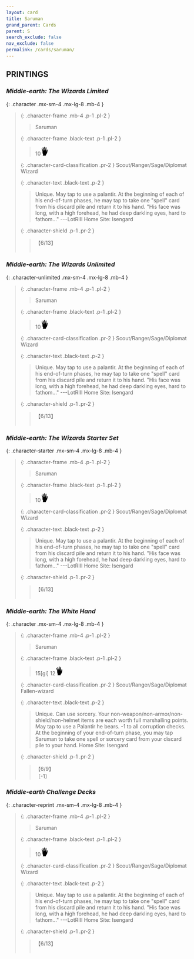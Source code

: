 ```yaml
---
layout: card
title: Saruman
grand_parent: Cards
parent: S
search_exclude: false
nav_exclude: false
permalink: /cards/saruman/
---
```


## PRINTINGS


### _Middle-earth: The Wizards Limited_

{: .character .mx-sm-4 .mx-lg-8 .mb-4 }
> {: .character-frame .mb-4 .p-1 .pl-2 }
> > <div class="card-mp"></div>
> > <div class="character-card-name">Saruman</div>
>
> {: .character-frame .black-text .p-1 .pl-2 }
> > 10![](/assets/images/di.svg)
>
> {: .character-card-classification .pr-2 }
> Scout/Ranger/Sage/Diplomat Wizard
>
> {: .character-text .black-text .p-2 }
> > Unique. May tap to use a palantir. At the beginning of each of his end-of-turn phases, he may tap to take one "spell" card from his discard pile and return it to his hand.  "His face was long, with a high forehead, he had deep darkling eyes, hard to fathom..." ---LotRIII  Home Site: Isengard 
>
> {: .character-shield .p-1 .pr-2 }
> > <div class="card-shield">【6/13】</div>
> > <div class="card-corruption">&nbsp;</div>

### _Middle-earth: The Wizards Unlimited_

{: .character-unlimited .mx-sm-4 .mx-lg-8 .mb-4 }
> {: .character-frame .mb-4 .p-1 .pl-2 }
> > <div class="card-mp"></div>
> > <div class="character-card-name">Saruman</div>
>
> {: .character-frame .black-text .p-1 .pl-2 }
> > 10![](/assets/images/di.svg)
>
> {: .character-card-classification .pr-2 }
> Scout/Ranger/Sage/Diplomat Wizard
>
> {: .character-text .black-text .p-2 }
> > Unique. May tap to use a palantir. At the beginning of each of his end-of-turn phases, he may tap to take one "spell" card from his discard pile and return it to his hand.  "His face was long, with a high forehead, he had deep darkling eyes, hard to fathom..." ---LotRIII  Home Site: Isengard 
>
> {: .character-shield .p-1 .pr-2 }
> > <div class="card-shield">【6/13】</div>
> > <div class="card-corruption">&nbsp;</div>

### _Middle-earth: The Wizards Starter Set_

{: .character-starter .mx-sm-4 .mx-lg-8 .mb-4 }
> {: .character-frame .mb-4 .p-1 .pl-2 }
> > <div class="card-mp"></div>
> > <div class="character-card-name">Saruman</div>
>
> {: .character-frame .black-text .p-1 .pl-2 }
> > 10![](/assets/images/di.svg)
>
> {: .character-card-classification .pr-2 }
> Scout/Ranger/Sage/Diplomat Wizard
>
> {: .character-text .black-text .p-2 }
> > Unique. May tap to use a palantir. At the beginning of each of his end-of-turn phases, he may tap to take one "spell" card from his discard pile and return it to his hand.  "His face was long, with a high forehead, he had deep darkling eyes, hard to fathom..." ---LotRIII  Home Site: Isengard 
>
> {: .character-shield .p-1 .pr-2 }
> > <div class="card-shield">【6/13】</div>
> > <div class="card-corruption">&nbsp;</div>

### _Middle-earth: The White Hand_

{: .character .mx-sm-4 .mx-lg-8 .mb-4 }
> {: .character-frame .mb-4 .p-1 .pl-2 }
> > <div class="card-mp"></div>
> > <div class="character-card-name">Saruman</div>
>
> {: .character-frame .black-text .p-1 .pl-2 }
> > 15[gi] 12![](/assets/images/di.svg)
>
> {: .character-card-classification .pr-2 }
> Scout/Ranger/Sage/Diplomat Fallen-wizard
>
> {: .character-text .black-text .p-2 }
> > Unique. Can use sorcery. Your non-weapon/non-armor/non-shield/non-helmet items are each worth full marshalling points. May tap to use a Palantir he bears. -1 to all corruption checks. At the beginning of your end-of-turn phase, you may tap Saruman to take one spell or sorcery card from your discard pile to your hand.   Home Site: Isengard 
>
> {: .character-shield .p-1 .pr-2 }
> > <div class="card-shield">【6/9】</div>
> > <div class="card-corruption">〔-1〕</div>

### _Middle-earth Challenge Decks_

{: .character-reprint .mx-sm-4 .mx-lg-8 .mb-4 }
> {: .character-frame .mb-4 .p-1 .pl-2 }
> > <div class="card-mp"></div>
> > <div class="character-card-name">Saruman</div>
>
> {: .character-frame .black-text .p-1 .pl-2 }
> > 10![](/assets/images/di.svg)
>
> {: .character-card-classification .pr-2 }
> Scout/Ranger/Sage/Diplomat Wizard
>
> {: .character-text .black-text .p-2 }
> > Unique. May tap to use a palantir. At the beginning of each of his end-of-turn phases, he may tap to take one "spell" card from his discard pile and return it to his hand.  "His face was long, with a high forehead, he had deep darkling eyes, hard to fathom..." ---LotRIII  Home Site: Isengard 
>
> {: .character-shield .p-1 .pr-2 }
> > <div class="card-shield">【6/13】</div>
> > <div class="card-corruption">&nbsp;</div>
